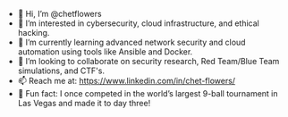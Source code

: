 - 👋 Hi, I’m @chetflowers  
- 💾 I’m interested in cybersecurity, cloud infrastructure, and ethical hacking.  
- 🌱 I’m currently learning advanced network security and cloud automation using tools like Ansible and Docker.  
- 💞️ I’m looking to collaborate on security research, Red Team/Blue Team simulations, and CTF's.  
- 📫 Reach me at: https://www.linkedin.com/in/chet-flowers/
- 🎱 Fun fact: I once competed in the world’s largest 9-ball tournament in Las Vegas and made it to day three!
